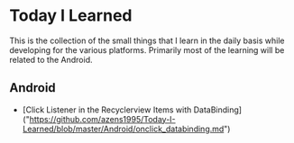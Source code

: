 # Today I Learned
This is the collection of the small things that I learn in the daily basis while developing for the various platforms. Primarily most of the learning will be related to the Android.

## Android
- [Click Listener in the Recyclerview Items with DataBinding] ("https://github.com/azens1995/Today-I-Learned/blob/master/Android/onclick_databinding.md")
